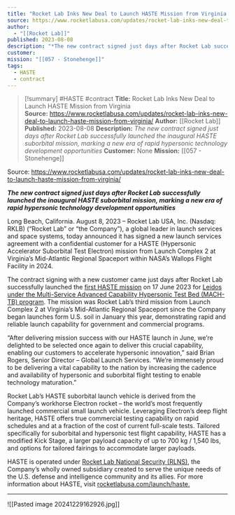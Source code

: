 ```yaml
---
title: "Rocket Lab Inks New Deal to Launch HASTE Mission from Virginia  "
source: https://www.rocketlabusa.com/updates/rocket-lab-inks-new-deal-to-launch-haste-mission-from-virginia/
author:
  - "[[Rocket Lab]]"
published: 2023-08-08
description: "*The new contract signed just days after Rocket Lab successfully launched the inaugural HASTE suborbital mission, marking a new era of rapid hypersonic technology development opportunities*"
customer: 
mission: "[[057 - Stonehenge]]"
tags:
  - HASTE
  - contract
---
```

>[!summary]
#HASTE #contract
**Title:** Rocket Lab Inks New Deal to Launch HASTE Mission from Virginia  
**Source:** https://www.rocketlabusa.com/updates/rocket-lab-inks-new-deal-to-launch-haste-mission-from-virginia/
**Author:** [[Rocket Lab]]
**Published:** 2023-08-08
**Description:** *The new contract signed just days after Rocket Lab successfully launched the inaugural HASTE suborbital mission, marking a new era of rapid hypersonic technology development opportunities*
**Customer:** None
**Mission:** [[057 - Stonehenge]]

Source: https://www.rocketlabusa.com/updates/rocket-lab-inks-new-deal-to-launch-haste-mission-from-virginia/

***The new contract signed just days after Rocket Lab successfully launched the inaugural HASTE suborbital mission, marking a new era of rapid hypersonic technology development opportunities***

Long Beach, California. August 8, 2023 – Rocket Lab USA, Inc. (Nasdaq: RKLB) (“Rocket Lab” or “the Company”), a global leader in launch services and space systems, today announced it has signed a new launch services agreement with a confidential customer for a HASTE (Hypersonic Accelerator Suborbital Test Electron) mission from Launch Complex 2 at Virginia’s Mid-Atlantic Regional Spaceport within NASA’s Wallops Flight Facility in 2024.

The contract signing with a new customer came just days after Rocket Lab successfully launched the [first HASTE mission](https://www.rocketlabusa.com/updates/rocket-lab-debuts-haste-rocket-with-first-successful-suborbital-launch-from-virginia/) on 17 June 2023 for [Leidos under the Multi-Service Advanced Capability Hypersonic Test Bed (MACH-TB) program](https://investors.leidos.com/news-and-events/news-releases/press-release-details/2023/Leidos-MACH-TB-program-successfully-completes-1st-test-launch/default.aspx). The mission was Rocket Lab’s third mission from Launch Complex 2 at Virginia’s Mid-Atlantic Regional Spaceport since the Company began launches form U.S. soil in January this year, demonstrating rapid and reliable launch capability for government and commercial programs.

“After delivering mission success with our HASTE launch in June, we’re delighted to be selected once again to deliver this crucial capability, enabling our customers to accelerate hypersonic innovation,” said Brian Rogers, Senior Director – Global Launch Services. “We’re immensely proud to be delivering a vital capability to the nation by increasing the cadence and availability of hypersonic and suborbital flight testing to enable technology maturation.”

Rocket Lab’s HASTE suborbital launch vehicle is derived from the Company’s workhorse Electron rocket – the world’s most frequently launched commercial small launch vehicle. Leveraging Electron’s deep flight heritage, HASTE offers true commercial testing capability on rapid schedules and at a fraction of the cost of current full-scale tests. Tailored specifically for suborbital and hypersonic test flight capability, HASTE has a modified Kick Stage, a larger payload capacity of up to 700 kg / 1,540 lbs, and options for tailored fairings to accommodate larger payloads.

HASTE is operated under [Rocket Lab National Security (RLNS)](https://www.rocketlabusa.com/updates/rocket-lab-introduces-dedicated-national-security-subsidiary/), the Company’s wholly owned subsidiary created to serve the unique needs of the U.S. defense and intelligence community and its allies. For more information about HASTE, visit [rocketlabusa.com/launch/haste.](https://www.rocketlabusa.com/launch/haste/)

---

![[Pasted image 20241229162926.jpg]]